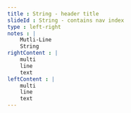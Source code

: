 ```yaml
---
title : String - header title
slideId : String - contains nav index
type : left-right         
notes : |
    Mutli-Line 
    String
rightContent : | 
    multi 
    line 
    text
leftContent : | 
    multi 
    line 
    text
---
```



